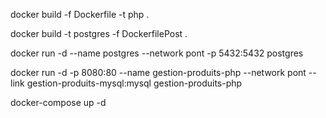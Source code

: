 docker build -f Dockerfile -t php .

docker build -t postgres -f DockerfilePost .

docker run -d --name postgres --network pont -p 5432:5432 postgres 

docker run -d -p 8080:80 --name gestion-produits-php --network pont --link gestion-produits-mysql:mysql gestion-produits-php

docker-compose up -d 